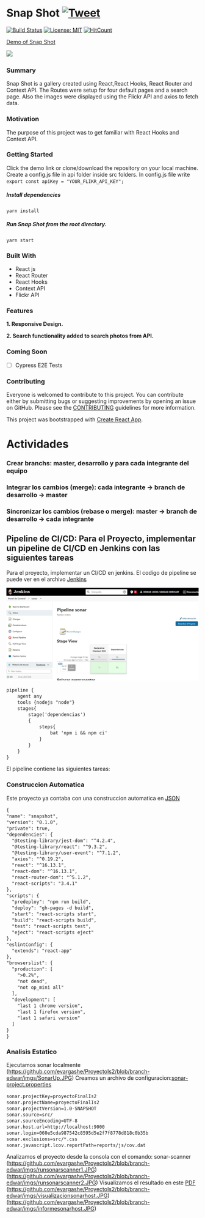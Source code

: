 # Snap Shot [![Tweet](https://img.shields.io/twitter/url/http/shields.io.svg?style=social)](https://twitter.com/intent/tweet?text=See%20this%20react%20example&url=https://yog9.github.io/SnapShot/&hashtags=react,context-api,freecodecamp,developers)

[![Build Status](https://travis-ci.org/Yog9/SnapShot.svg?branch=master)](https://travis-ci.org/Yog9/SnapShot)
[![License: MIT](https://img.shields.io/badge/License-MIT-yellow.svg)](https://opensource.org/licenses/MIT)
[![HitCount](http://hits.dwyl.com/Yog9/SnapShot.svg)](http://hits.dwyl.com/Yog9/SnapShot)

[Demo of Snap Shot](https://yog9.github.io/SnapShot/)

![](/snapscout.png)

### Summary

Snap Shot is a gallery created using React,React Hooks, React Router and Context API. The Routes were setup for four default pages and a search page. Also the images were displayed using the Flickr API and axios to fetch data.

### Motivation

The purpose of this project was to get familiar with React Hooks and Context API.

### Getting Started

Click the demo link or clone/download the repository on your local machine.
Create a config.js file in api folder inside src folders. In config.js file write
`export const apiKey = "YOUR_FLIKR_API_KEY";`

##### Install dependencies

`yarn install`

##### Run Snap Shot from the root directory.

`yarn start`

### Built With

- React js
- React Router
- React Hooks
- Context API
- Flickr API

### Features

**1. Responsive Design.**

**2. Search functionality added to search photos from API.**

### Coming Soon

- [ ] Cypress E2E Tests

### Contributing

Everyone is welcomed to contribute to this project. You can contribute either by submitting bugs or suggesting improvements by opening an issue on GitHub. Please see the [CONTRIBUTING](CONTRIBUTING.md) guidelines for more information.

This project was bootstrapped with [Create React App](https://github.com/facebook/create-react-app).


# Actividades

  ### Crear branchs: master, desarrollo y para cada integrante del equipo
  
  ### Integrar los cambios (merge): cada integrante -> branch de desarrollo -> master
  
  ### Sincronizar los cambios (rebase o merge): master -> branch de desarrollo -> cada integrante
  
  ## Pipeline de CI/CD: Para el Proyecto, implementar un pipeline de CI/CD en Jenkins con las siguientes tareas 
  Para el proyecto, implementar un CI/CD en jenkins. El codigo de pipeline se puede ver en el archivo [Jenkins](https://github.com/evargashe/ProyectoIs2/blob/branch-edwar/jenkins/Jenkins)
  
  ![Jenkins](https://github.com/evargashe/ProyectoIs2/blob/branch-edwar/imgs/pipeline.JPG)
```
pipeline {
    agent any
    tools {nodejs "node"}
    stages{
        stage('dependencias')
        {
            steps{
                bat 'npm i && npm ci'
            }
        }
    }
}
  ```
  El pipeline contiene las siguientes tareas:
  ### Construccion Automatica
  Este proyecto ya contaba con una construccion automatica en [JSON](https://github.com/evargashe/ProyectoIs2/blob/branch-edwar/package.json)
  ```
  {
  "name": "snapshot",
  "version": "0.1.0",
  "private": true,
  "dependencies": {
    "@testing-library/jest-dom": "^4.2.4",
    "@testing-library/react": "^9.3.2",
    "@testing-library/user-event": "^7.1.2",
    "axios": "^0.19.2",
    "react": "^16.13.1",
    "react-dom": "^16.13.1",
    "react-router-dom": "^5.1.2",
    "react-scripts": "3.4.1"
  },
  "scripts": {
    "predeploy": "npm run build",
    "deploy": "gh-pages -d build",
    "start": "react-scripts start",
    "build": "react-scripts build",
    "test": "react-scripts test",
    "eject": "react-scripts eject"
  },
  "eslintConfig": {
    "extends": "react-app"
  },
  "browserslist": {
    "production": [
      ">0.2%",
      "not dead",
      "not op_mini all"
    ],
    "development": [
      "last 1 chrome version",
      "last 1 firefox version",
      "last 1 safari version"
    ]
  }
}
  
  ```
  
 ### Analisis Estatico
 Ejecutamos sonar localmente
 (https://github.com/evargashe/ProyectoIs2/blob/branch-edwar/imgs/SonarUp.JPG)
 Creamos un archivo de configuracion:[sonar-project.properties](https://github.com/evargashe/ProyectoIs2/blob/branch-edwar/sonar-project.properties)
 ```
 sonar.projectKey=proyectoFinalIs2
sonar.projectName=proyectoFinalIs2
sonar.projectVersion=1.0-SNAPSHOT
sonar.source=src/
sonar.sourceEncoding=UTF-8
sonar.host.url=http://localhost:9000
sonar.login=060e5cda987542c8595d5e2f7f8778d818c0b35b
sonar.exclusions=src/*.css
sonar.javascript.lcov.reportPath=reports/js/cov.dat
 ```
 Analizamos el proyecto desde la consola con el comando: sonar-scanner
 (https://github.com/evargashe/ProyectoIs2/blob/branch-edwar/imgs/runsonarscanner1.JPG)
 (https://github.com/evargashe/ProyectoIs2/blob/branch-edwar/imgs/runsonarscanner2.JPG)
 Visualizamos  el resultado en este [PDF]()
 (https://github.com/evargashe/ProyectoIs2/blob/branch-edwar/imgs/visualizacionsonarhost.JPG)
 (https://github.com/evargashe/ProyectoIs2/blob/branch-edwar/imgs/informesonarhost.JPG)
 
